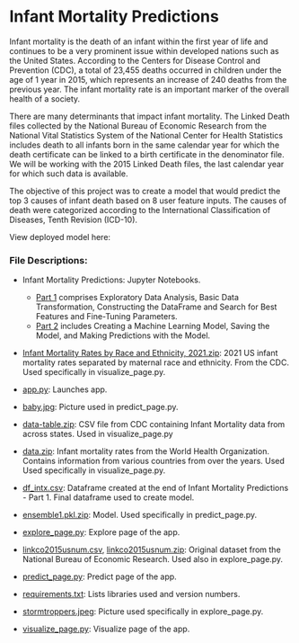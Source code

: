 # Infant Mortality Predictions

Infant mortality is the death of an infant within the first year of life and continues to be a very prominent issue within developed nations such as the United States. According to the Centers for Disease Control and Prevention (CDC), a total of 23,455 deaths occurred in children under the age of 1 year in 2015, which represents an increase of 240 deaths from the previous year. The infant mortality rate is an important marker of the overall health of a society. 

There are many determinants that impact infant mortality. The Linked Death files collected by the National Bureau of Economic Research from the National Vital Statistics System of the National Center for Health Statistics includes death to all infants born in the same calendar year for which the death certificate can be linked to a birth certificate in the denominator file. We will be working with the 2015 Linked Death files, the last calendar year for which such data is available.

The objective of this project was to create a model that would predict the top 3 causes of infant death based on 8 user feature inputs. The causes of death were categorized according to the International Classification of Diseases, Tenth Revision (ICD-10). 

View deployed model here:

### File Descriptions:

- Infant Mortality Predictions: Jupyter Notebooks.
  -   [Part 1](https://github.com/ythuang26/infant_mortalitypred/blob/main/Infant%20Mortality%20Predictions-Part%201.ipynb) comprises Exploratory Data Analysis, Basic Data Transformation, Constructing the DataFrame and Search for Best Features and Fine-Tuning Parameters.
  -   [Part 2](https://github.com/ythuang26/infant_mortalitypred/blob/main/Infant%20Mortality%20Predictions-Part%202.ipynb) includes Creating a Machine Learning Model, Saving the Model, and Making Predictions with the Model.

- [Infant Mortality Rates by Race and Ethnicity, 2021.zip](https://github.com/ythuang26/infant_mortalitypred/blob/main/Infant%20Mortality%20Rates%20by%20Race%20and%20Ethnicity%2C%202021.zip): 2021 US infant mortality rates separated by maternal race and ethnicity. From the CDC. Used specifically in visualize_page.py.

- [app.py](https://github.com/ythuang26/infant_mortalitypred/blob/main/app.py): Launches app. 

- [baby.jpg](https://github.com/ythuang26/infant_mortalitypred/blob/main/baby.jpg): Picture used in predict_page.py.
  
- [data-table.zip](https://github.com/ythuang26/infant_mortalitypred/blob/main/data-table.zip): CSV file from CDC containing Infant Mortality data from across states. Used in visualize_page.py
  
- [data.zip](https://github.com/ythuang26/infant_mortalitypred/blob/main/data.zip): Infant mortality rates from the World Health Organization. Contains information from various countries from over the years. Used Used specifically in visualize_page.py.

- [df_intx.csv](https://github.com/ythuang26/infant_mortalitypred/blob/main/df_intx.csv): Dataframe created at the end of Infant Mortality Predictions - Part 1. Final dataframe used to create model.

- [ensemble1.pkl.zip](https://github.com/ythuang26/infant_mortalitypred/blob/main/ensemble1.pkl.zip): Model. Used specifically in predict_page.py.

- [explore_page.py](https://github.com/ythuang26/infant_mortalitypred/blob/main/explore_page.py): Explore page of the app.

- [linkco2015usnum.csv](https://github.com/ythuang26/infant_mortalitypred/blob/main/linkco2015usnum.csv), [linkco2015usnum.zip](https://github.com/ythuang26/infant_mortalitypred/blob/main/linkco2015usnum.zip): Original dataset from the National Bureau of Economic Research. Used also in explore_page.py.

- [predict_page.py](https://github.com/ythuang26/infant_mortalitypred/blob/main/predict_page.py): Predict page of the app.

- [requirements.txt](https://github.com/ythuang26/infant_mortalitypred/blob/main/requirements.txt): Lists libraries used and version numbers.

- [stormtroppers.jpeg](https://github.com/ythuang26/infant_mortalitypred/blob/main/stormtroppers.jpeg): Picture used specifically in explore_page.py.

- [visualize_page.py](https://github.com/ythuang26/infant_mortalitypred/blob/main/visualize_page.py): Visualize page of the app.



